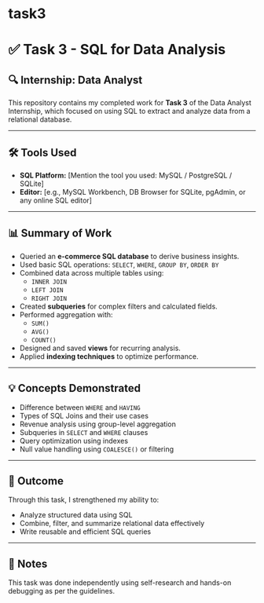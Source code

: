 # task3
# ✅ Task 3 - SQL for Data Analysis

## 🔍 Internship: Data Analyst

This repository contains my completed work for **Task 3** of the Data Analyst Internship, which focused on using SQL to extract and analyze data from a relational database.

---

## 🛠️ Tools Used

- **SQL Platform:** [Mention the tool you used: MySQL / PostgreSQL / SQLite]
- **Editor:** [e.g., MySQL Workbench, DB Browser for SQLite, pgAdmin, or any online SQL editor]

---



## 📊 Summary of Work

- Queried an **e-commerce SQL database** to derive business insights.
- Used basic SQL operations: `SELECT`, `WHERE`, `GROUP BY`, `ORDER BY`
- Combined data across multiple tables using:
  - `INNER JOIN`
  - `LEFT JOIN`
  - `RIGHT JOIN`
- Created **subqueries** for complex filters and calculated fields.
- Performed aggregation with:
  - `SUM()`
  - `AVG()`
  - `COUNT()`
- Designed and saved **views** for recurring analysis.
- Applied **indexing techniques** to optimize performance.

---

## 💡 Concepts Demonstrated

- Difference between `WHERE` and `HAVING`
- Types of SQL Joins and their use cases
- Revenue analysis using group-level aggregation
- Subqueries in `SELECT` and `WHERE` clauses
- Query optimization using indexes
- Null value handling using `COALESCE()` or filtering

---
## 🚀 Outcome

Through this task, I strengthened my ability to:
- Analyze structured data using SQL
- Combine, filter, and summarize relational data effectively
- Write reusable and efficient SQL queries

---

## 📌 Notes

This task was done independently using self-research and hands-on debugging as per the guidelines.

